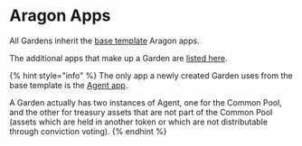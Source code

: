 # Aragon Apps

All Gardens inherit the [base template](https://github.com/aragon/dao-templates/blob/master/shared/contracts/BaseTemplate.sol) Aragon apps.

The additional apps that make up a Garden are [listed here](https://github.com/1Hive/gardens/blob/master/packages/hardhat/contracts/appIds/AppIdsRinkeby.sol).

{% hint style="info" %}
The only app a newly created Garden uses from the base template is the [Agent app](https://hack.aragon.org/docs/guides-use-agent).  
  
A Garden actually has two instances of Agent, one for the Common Pool, and the other for treasury assets that are not part of the Common Pool \(assets which are held in another token or which are not distributable through conviction voting\).
{% endhint %}



